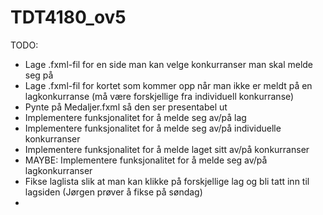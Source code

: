 # TDT4180_ov5

TODO:

- Lage .fxml-fil for en side man kan velge konkurranser man skal melde seg på
- Lage .fxml-fil for kortet som kommer opp når man ikke er meldt på en lagkonkurranse (må være forskjellige fra individuell konkurranse)
- Pynte på Medaljer.fxml så den ser presentabel ut
- Implementere funksjonalitet for å melde seg av/på lag
- Implementere funksjonalitet for å melde seg av/på individuelle konkurranser
- Implementere funksjonalitet for å melde laget sitt av/på konkurranser
- MAYBE: Implementere funksjonalitet for å melde seg av/på lagkonkurranser
- Fikse laglista slik at man kan klikke på forskjellige lag og bli tatt inn til lagsiden (Jørgen prøver å fikse på søndag)
- 
